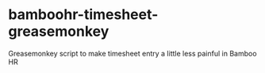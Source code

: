 # bamboohr-timesheet-greasemonkey
Greasemonkey script to make timesheet entry a little less painful in Bamboo HR
